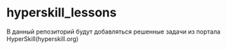 # hyperskill_lessons
В данный репозиторий будут добавляться решенные задачи из портала HyperSkill(hyperskill.org) 
